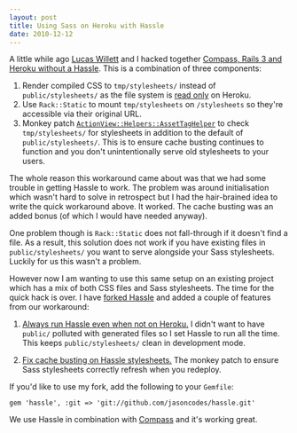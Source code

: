 ```yaml
---
layout: post
title: Using Sass on Heroku with Hassle
date: 2010-12-12
---
```


A little while ago [Lucas Willett](http://developingego.com/) and I hacked together [Compass, Rails 3 and Heroku without a Hassle](http://til.developingego.com/post/1266966478/compass-rails-3-and-heroku-without-a-hassle). This is a combination of three components:

1. Render compiled CSS to `tmp/stylesheets/` instead of `public/stylesheets/` as the file system is [read only](http://docs.heroku.com/constraints#read-only-filesystem) on Heroku.
2. Use `Rack::Static` to mount `tmp/stylesheets` on `/stylesheets` so they're accessible via their original URL.
3. Monkey patch [`ActionView::Helpers::AssetTagHelper`](http://api.rubyonrails.org/classes/ActionView/Helpers/AssetTagHelper.html) to check `tmp/stylesheets/` for stylesheets in addition to the default of `public/stylesheets/`. This is to ensure cache busting continues to function and you don't unintentionally serve old stylesheets to your users.

The whole reason this workaround came about was that we had some trouble in getting Hassle to work. The problem was around initialisation which wasn't hard to solve in retrospect but I had the hair-brained idea to write the quick workaround above. It worked. The cache busting was an added bonus (of which I would have needed anyway).

One problem though is `Rack::Static` does not fall-through if it doesn't find a file. As a result, this solution does not work if you have existing files in `public/stylesheets/` you want to serve alongside your Sass stylesheets. Luckily for us this wasn't a problem.

However now I am wanting to use this same setup on an existing project which has a mix of both CSS files and Sass stylesheets. The time for the quick hack is over. I have [forked Hassle](https://github.com/jasoncodes/hassle) and added a couple of features from our workaround:

1. [Always run Hassle even when not on Heroku.](https://github.com/jasoncodes/hassle/commit/b2ce7d03b01795a4da5bdbd1447b9c8fe8d82347)
   I didn't want to have `public/` polluted with generated files so I set Hassle to run all the time. This keeps `public/stylesheets/` clean in development mode.

2. [Fix cache busting on Hassle stylesheets.](https://github.com/jasoncodes/hassle/commit/74f9a95ae6273bdc200a46c8bd503fa7704f98a7)
   The monkey patch to ensure Sass stylesheets correctly refresh when you redeploy.

If you'd like to use my fork, add the following to your `Gemfile`:

    gem 'hassle', :git => 'git://github.com/jasoncodes/hassle.git'

We use Hassle in combination with [Compass](http://compass-style.org/) and it's working great.
